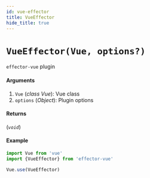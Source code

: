 ```yaml
---
id: vue-effector
title: VueEffector
hide_title: true
---
```


# `VueEffector(Vue, options?)`

`effector-vue` plugin

#### Arguments

1. `Vue` (_class Vue_): Vue class
2. `options` (_Object_): Plugin options

#### Returns

(_`void`_)

#### Example

```js
import Vue from 'vue'
import {VueEffector} from 'effector-vue'

Vue.use(VueEffector)
```
